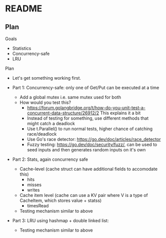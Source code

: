 # README

## Plan

Goals

- Statistics
- Concurrency-safe
- LRU

Plan

- Let's get something working first.
- Part 1: Concurrency-safe: only one of Get/Put can be executed at a time
    - Add a global mutex i.e. same mutex used for both
    - How would you test this?
        - https://forum.golangbridge.org/t/how-do-you-unit-test-a-concurrent-data-structure/26912/2 This explains it a bit
        - Instead of testing for something, use different methods that might catch a deadlock
        - Use t.Parallel() to run normal tests, higher chance of catching race/deadlock
        - Use Go's race detector: https://go.dev/doc/articles/race_detector
        - Fuzzy testing: https://go.dev/doc/security/fuzz/, can be used to seed inputs and then generates random inputs on it's own

- Part 2: Stats, again concurrency safe
    - Cache-level (cache struct can have additional fields to accomodate this)
        - hits
        - misses
        - writes
    - Cache item level (cache can use a KV pair where V is a type of CacheItem, which stores value + statss)
        - timesRead
    - Testing mechanism similar to above
- Part 3: LRU using hashmap + double linked list:
    - Testing mechanism similar to above
